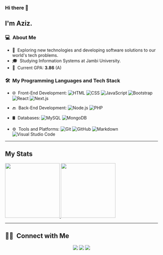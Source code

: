 ### Hi there 👋

## I'm Aziz.

### 💻 &nbsp;About Me 

- 🤔 &nbsp;Exploring new technologies and developing software solutions to our world's tech problems.
- 🎓 &nbsp;Studying Information Systems at Jambi University.
- 🎯 &nbsp;Current GPA: **3.86** (A)

### 🛠 &nbsp;My Programming Languages and Tech Stack

- 🌐 &nbsp;Front-End Development:
  ![HTML](https://img.shields.io/badge/-HTML-333333?style=flat&logo=HTML5)
  ![CSS](https://img.shields.io/badge/-CSS-333333?style=flat&logo=CSS3&logoColor=1572B6)
  ![JavaScript](https://img.shields.io/badge/-JavaScript-333333?style=flat&logo=javascript)
  ![Bootstrap](https://img.shields.io/badge/-Bootstrap-333333?style=flat&logo=bootstrap&logoColor=563D7C)
  ![React](https://img.shields.io/badge/-React-333333?style=flat&logo=react)
  ![Next.js](https://img.shields.io/badge/-Next.js-333333?style=flat&logo=next.js)

- 🔙 &nbsp;Back-End Development:
  ![Node.js](https://img.shields.io/badge/-Node.js-333333?style=flat&logo=node.js)
  ![PHP](https://img.shields.io/badge/-PHP-333333?style=flat&logo=php&logoColor=777BB4)

- 🛢 &nbsp;Databases:
  ![MySQL](https://img.shields.io/badge/-MySQL-333333?style=flat&logo=mysql)
  ![MongoDB](https://img.shields.io/badge/-MongoDB-333333?style=flat&logo=mongodb)

- ⚙️ &nbsp;Tools and Platforms:
  ![Git](https://img.shields.io/badge/-Git-333333?style=flat&logo=git)
  ![GitHub](https://img.shields.io/badge/-GitHub-333333?style=flat&logo=github)
  ![Markdown](https://img.shields.io/badge/-Markdown-333333?style=flat&logo=markdown)
  ![Visual Studio Code](https://img.shields.io/badge/-Visual%20Studio%20Code-333333?style=flat&logo=visual-studio-code&logoColor=007ACC)

---

## My Stats
<p>
<a href="https://github.com/azizhadiid">
  <img height="180em" src="https://github-readme-stats.vercel.app/api?username=azizhadiid&show_icons=true&theme=radical" />
  <img height="180em" src="https://github-readme-stats-eight-theta.vercel.app/api/top-langs/?username=azizhadiid&theme=radical&layout=compact&exclude_lang=java+r" />
</a>
</p>

---

## 🤝🏻 &nbsp;Connect with Me

<p align="center">
<a href="https://github.com/azizhadiid"><img src="https://img.shields.io/badge/-GitHub-333333?style=flat-square&logo=github&logoColor=white"/></a>
<a href="https://www.linkedin.com/in/aziz-alhadiid/"><img src="https://img.shields.io/badge/-LinkedIn-0077B5?style=flat-square&logo=Linkedin&logoColor=white"/></a>
<a href="mailto:azizalhadiid88@gmail.com"><img src="https://img.shields.io/badge/-Email-D14836?style=flat-square&logo=Gmail&logoColor=white"/></a>
</p>
